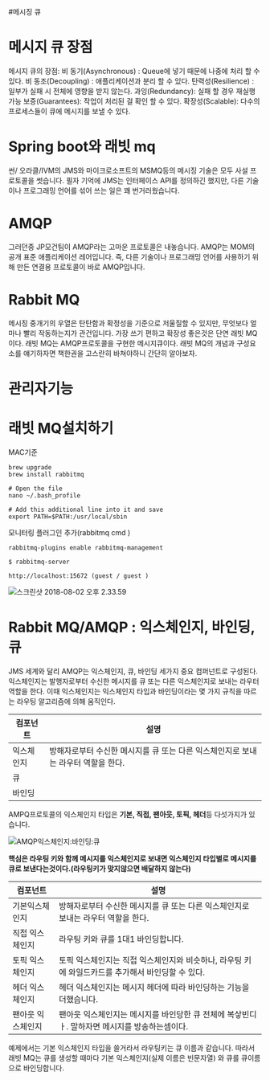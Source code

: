 #메시징 큐 

# 메시지 큐 장점

메시지 큐의 장점:
비 동기(Asynchronous) : Queue에 넣기 때문에 나중에 처리 할 수 있다.
비 동조(Decoupling) : 애플리케이션과 분리 할 수 있다.
탄력성(Resilience) : 일부가 실패 시 전체에 영향을 받지 않는다.
과잉(Redundancy): 실패 할 경우 재실행 가능
보증(Guarantees): 작업이 처리된 걸 확인 할 수 있다.
확장성(Scalable): 다수의 프로세스들이 큐에 메시지를 보낼 수 있다.


# Spring boot와 래빗 mq

썬/ 오라클/IVM의 JMS와 마이크로소프트의 MSMQ등의 메시징 기술은 모두 사설 프로토콜을 썻습니다. 필자 기억에 JMS는 인터페이스 API를 정의하긴 했지만, 다른 기술이나 프로그래밍 언어를 섞어 쓰는 일은 꽤 번거러웠습니다.

# AMQP
그러던중 JP모건팀이 AMQP라는 고마운 프로토콜은 내놓습니다. AMQP는 MOM의 공개 표준 애플리케이션 레어입니다. 즉, 다른 기술이나 프로그래밍 언어를 사용하기 위해 만든 연결용 프로토콜이 바로 AMQP입니다.

# Rabbit MQ
메시징 중개기의 우열은 탄탄함과 확정성을 기준으로 저울질할 수 있지만, 무엇보다 얼마나 빨리 작동하는지가 관건입니다. 가장 쓰기 편하고 확장성 좋은것은 단연 래빗 MQ이다. 래빗 MQ는 AMQP프로토콜을 구현한 메시지큐이다. 래빗 MQ의 개념과 구성요소를 얘기하자면 책한권을 고스란히 바쳐야하니 간단히 알아보자.

# 관리자기능


# 래빗  MQ설치하기
MAC기준

```
brew upgrade
brew install rabbitmq
```

```
# Open the file
nano ~/.bash_profile
 
# Add this additional line into it and save
export PATH=$PATH:/usr/local/sbin
```

모니터링 플러그인 추가(rabbitmq cmd )
```
rabbitmq-plugins enable rabbitmq-management
```


```
$ rabbitmq-server
```


```
http://localhost:15672 (guest / guest )
```

![스크린샷 2018-08-02 오후 2.33.59](/assets/스크린샷%202018-08-02%20오후%202.33.59.png)







# Rabbit MQ/AMQP : 익스체인지, 바인딩, 큐
JMS 세계와 달리 AMQP는 익스체인지, 큐, 바인딩 세가지 중요 컴퍼넌트로 구성된다. 익스체인지는 발행자로부터 수신한 메시지를 큐 또는 다른 익스체인지로 보내는 라우터 역할을 한다. 이때 익스체인지는 익스체인지 타입과 바인딩이라는 몇 가지 규칙을 따르는 라우팅 알고리즘에 의해 움직인다.


| 컴포넌트  | 설명                                             |
| ----- | ---------------------------------------------- |
| 익스체인지 | 방해자로부터 수신한 메시지를 큐 또는 다른 익스체인지로 보내는 라우터 역할을 한다. |
| 큐     |                                                |
| 바인딩   |                                                |


AMPQ프로토콜의 익스체인지 타입은 **기본, 직접, 팬아웃, 토픽, 헤더**등 다섯가지가 있습니다.

![AMQP익스체인지:바인딩:큐](/assets/AMQP익스체인지:바인딩:큐.png)

**핵심은 라우팅 키와 함께 메시지를 익스체인지로 보내면 익스체인지 타입별로 메시지를 큐로 보낸다는것이다.(라우팅키가 맞지않으면 배달하지 않는다)**


| 컴포넌트      | 설명                                                      |
| --------- | ------------------------------------------------------- |
| 기본익스체인지   | 방해자로부터 수신한 메시지를 큐 또는 다른 익스체인지로 보내는 라우터 역할을 한다.          |
| 직접 익스체인지  | 라우팅 키와 큐를 1대1 바인딩합니다.                                   |
| 토픽 익스체인지  | 토픽 익스체인지는 직접 익스체인지와 비슷하나, 라우팅 키에 와일드카드를 추가해서 바인딩할 수 있다. |
| 헤더 익스체인지  | 헤더 익스체인지는 메시지 헤더에 따라 바인딩하는 기능을 더했습니다.                   |
| 팬아웃 익스체인지 | 팬아웃 익스체인지는 메시지를 바인당한 큐 전체에 복샇빈디ㅏ. 말하자면 메시지를 방송하는셈이다.   |

예제에서는 기본 익스체인지 타입을 쓸거라서 라우팅키는 큐 이름과 같습니다. 따라서 래빗 MQ는 큐를 생성할 때마다 기본 익스체인지(실제 이름은 빈문자열) 와 큐를 큐이름으로 바인딩합니다.
